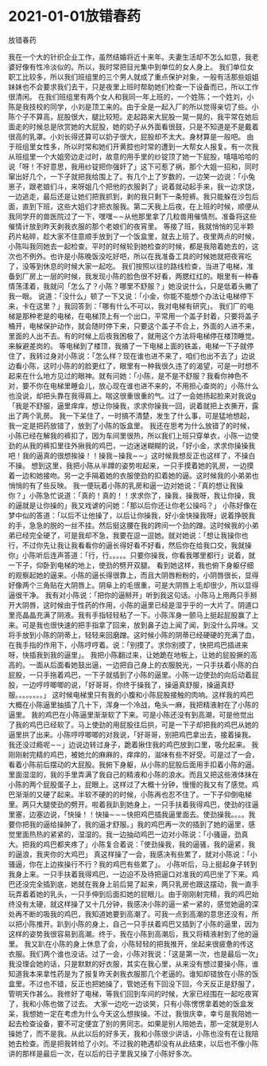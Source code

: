 # 2021-01-01放错春药



放错春药



我在一个大的针织企业工作，虽然结婚将近十来年。夫妻生活却不怎么如意，我老婆好像有性冷淡似的。所以，我时常把目光集中到单位的女人身上。
我们单位女职工比较多，所以我们班组里的三个男人就成了重点保护对象，一般有活那些姐姐妹妹也不会要求我们去干，只是夜里上班时帮助她们检查一下设备而已，所以工作很清闲。
在我们班组里有两个女人和我同一年上班的，一个姓陈；一个姓刘，小陈是我技校的同学，小刘是顶工来的。由于全是一起入厂的所以觉得亲切了些。小陈个子不算高，屁股很大，腿比较短。走起路来大屁股一晃一晃的，我平常在她后面走的时候总是欣赏她的大屁股，她的奶子从外面看很鼓，只是不知道是不是戴着很高的乳罩。小刘长得还算可以奶子很大，屁股却不太大。身材算是一般吧。
由于班组里女性多，所以时常和她们开黄腔也时常的遭到一大帮女人报复。有一次我从班组里一个大姐旁边走过时，故意的用手里的纱锭顶了她一下屁股，嘻嘻哈哈的说「呀！不好意思，我用纱锭把你强奸了」这下可惹了祸，那个大姐一招和，同时窜出好几个，一下子就把我给围上了。有几个上了岁数的，一边笑一边说：「小兔崽子，跟老娘们斗，来呀姐几个把他的衣服剥了」说着就动起手来，我一边求饶，一边逃走，最后还是让她们把我抓到，剥的我只剩下一条短裤。我只能躲在沙包后面，直到下班，这些大姐们才把衣服我。第二天我上后夜，在上班的时候，顺便从我同学开的兽医院过了一下，嘿嘿∼∼从他那里拿了几粒兽用催情剂。准备将这些催情计放到昨天剥我衣服的那个老娘们的夜宵里。
等接了班，我就悄悄的见半颗药片粘碎，趁大家不住意顺手放到了一个饭盒里，就去上班了。夜里两点的时候，小陈叫我同她去一起检查。平时的时候轮到她检查的时候，都是我陪着她去的，这次也不例外。也许是小陈晚饭没吃好吧，所以在我准备工具的时候她就把夜宵吃了，没等到休息的时候大家一起吃。
我们按照以往的路线检查，当进了电梯，准备到厂房上一层的时候，我发现小陈的脸色很不好看，两腮红红的。眼里有一种春情荡漾着，我就问「怎么了？小陈？哪里不舒服？」她没说什么，只是低着头撇了我一眼。
说道：「没什么」顿了一下又说：「小金，你能不能想个办法让电梯停下来，卡在这里？」我回答到：「哪有什么不可以，我对电梯有研究」。
我们厂的电梯是那种老是的电梯，在电梯顶上有一个出口，平常用一个盖子封着，只要将盖子桶开，电梯保护动作，就会随时停下来，只要这个盖子不合上，外面的人进不来，里面的人出不去。有的时候上后夜我困极了，就用这个方法将电梯停在楼顶睡觉。来躲避差岗的。
等电梯到了楼顶，我捅了一下电梯上面的铁盖，电梯一下子就停住了，我转过身对小陈说：「怎么样？现在谁也进不来了，咱们也出不去了」边说边看小陈，这时小陈的的脸更红了，眼里有一种我很久违了的渴望，可是一时想不起来在什么地方见过的眼神。就有问她：「小陈，是不是不舒服？我看你神色不对，要不你在电梯里睡会儿，放心现在谁也进不来的，不用担心查岗的」小陈什么也没说，却把头靠在我得肩上。喘这很重很重的气。过了一会她扬起脸来对我说g「我是不舒服，逼里痒痒，想让你操我，求求你操我一回，说着就把上衣撕开，露出了两个乳房。
我一下呆住了，一时搞不清楚，发生了什么事，可是猛地想起，我一定是把药放错了，放到了小陈的饭盒里。
我还在思考为什么放错了的时候，小陈已经在解我的裤扣了，因为车间里很热，所以我们上班只穿单衣，小陈一边使劲的从我的裤扣里往外揪我的鸡巴，一边迷迷糊糊的说，「好小金，求求你操操我吧！我的逼真的很想挨操！！操我∼操我∼∼」这时候我想反正也这样了，不操白不操。
想到这里，我把小陈从半蹲的姿势啦起来，一只手摸着她的乳房，一边摸着一边和她接吻。另一之手隔着她的衣服使劲的扣着她的逼。这时候我的小弟弟也悄悄的有了些反映。
我一便玩着小陈的乳房和逼一边对她说：「真的想让我操你？」小陈急忙说道：「真的！真的！！求求你了，操我，操我呀，我让你操，我的逼就是让你操的」我又戏谑的问她：「那以后你还让你老公操吗？」
小陈好像在梦中似的答道：「以后不让他操了，以后让你操我，好小金快操我呀」说着挣脱我的手，急急的脱的一丝不挂。然后挺这腰在我的跨间一个劲的蹭。这时候我的小弟弟已经完全硬了，可是我却不急，我要在逗一逗她。就对她说：「想让我操你也行，不过你先让我让我看看你的逼长得好看不好看，然后你在给我口交，我就操你」小陈听后连声答道：「行，行。。。。。只要你操我，你看我哪里都行」说着，就一下子，仰卧到电梯的地上，使劲的劈开双腿。
看到她这样，我也俯下身躯仔细的观察起她的逼来。小陈的逼长得很靠上，而且大阴唇粉粉的，小阴唇很长，显得好像两个三角贴在大阴唇上。阴阜上的毛很重，可是大阴唇上毛却很少，所以显得逼很干净。
我有对小陈说：「把你的逼掰开」听到我这句话。小陈马上用两只手掰开大阴唇，这时候由于性药的作用，小陈的逼里已经是湿乎乎的一大片了。阴道口里亮晶晶充满了阴液。我有手指轻轻粘了一下。小陈浑身一颤马上挺起屁股赢了上来。可是我也很快速的把手指拿了回来，放到鼻子边上闻了闻，到没什么异味。又将手放到小陈的阴蒂上，轻轻来回磨蹭。这时候小陈的阴蒂已经硬硬的充满了血，在我手指的作用下，小陈哼哼着。说：「别摸了。求你别摸了，快把鸡巴插进来呀，快插我到我的逼里」。
我把小陈翻过来，让她跪在地板上，让她的屁股撅的高高的。一面从后面看她鼓出逼，一边把自己身上的衣服脱光，一只手扶着小陈的白屁股，一只手拖着鸡巴，一下子就插到了小陈的逼里。小陈一边使劲的向后动着屁股，一边哼哼唧唧的说，「好哥哥，你终于操我了，操逼真舒服，操逼真舒服。。。。。。。。」
这时候电梯里只有我的小腹和小陈屁股接触的肉响。这样我的鸡巴大概在小陈逼里抽插了几十下，浑身一个冷战，龟头一麻，我把精液射在了小陈的逼里。
我的鸡巴在小陈逼里渐渐软了下来。可是小陈还没有到高潮，可是他觉出了我的鸡巴已经软了。马上使劲的用屁股往后拱，可是一下子却把我的鸡巴从她的逼里拱了出来。小陈哼哼唧唧的对我说，「好哥哥，别把鸡巴拿出去，接着操我。我还没过瘾呢∼∼」边说边转过身子，跪着揪住我的鸡巴放到口里，吸允起来。
我刚刚射完精的鸡巴，被她允的麻麻的，痒痒的，滋味有些不好受。可是过了一会，看着小陈前后摆动的大屁股。我俯下身躯，从小陈的屁股后面用手扣着小陈的逼。里面湿湿的，我的手里弄满了我自己的精液和小陈的浪水。而且又把这些液体抹在小陈的两个屁股蛋子上，屁眼上。这样过了大概十分钟，慢慢的我又有了感觉。鸡巴渐渐的又硬了起来。半软不硬的的时候，小陈再也忍不住了。一下子仰倒电梯里。两只大腿使劲的劈开。啦着我趴到她身上，一只手扶着我得鸡巴，使劲的往逼里塞，边塞边说，「快操！！快操∼∼∼快把鸡巴插我逼里面去。使劲操我。。。。我要你把我的逼给操肿了，我的逼才舒服。」我的鸡巴再一次的插到了她的逼里，感觉里面热热的紧紧的，湿湿的。我一边抽动鸡巴一边对小陈说：「小骚逼，劲真大。把我的鸡巴都夹疼了」小陈复合着说：「使劲操我，我的逼骚，我的逼紧，我的逼浪，我夹你的大鸡巴」
真这样操了一会，我感决有些累了，就对小陈说：「小骚逼，你在上边挨操行不行？我的鸡巴有些累了」。
小陈听后，马上挺起身子转到我身上来。一只手扶着我得鸡巴，一边迫不及待把逼口对准我的鸡巴坐了下来。鸡巴还没完全插到底，她就在我身上前后晃了起来，两只乳房也跟这摆动，我一直手玩弄着着她的乳头，一只手伸到后面扣她的屁眼儿。由于刚刚射完精，我的鸡巴始终没有太硬，就这样操了又十几分钟，我感决小陈的逼一紧一紧的，感觉她逼的深处再不断的吸我的鸡巴，我知道她要到高潮了。可我一点到高潮的意思还没有，所以把小陈推开。趴到小陈的身上，自己一只手扶着鸡巴又插到了小陈的逼里，因为这样的姿势我很容易到高潮。终于，我在小陈到高潮后，我又将精液射到了他的逼里。
我又趴在小陈的身上休息了会，小陈轻轻的把我推开，坐起来很疲惫的传这衣服。我们两个谁也没话。过了一会，小陈对我说：「这是第一次，也是最后一次」我没理会她的话，只是默默的好衣服，其实在我心里，从来没有想过要操小陈，谁知道我本来拿性药是为了报复昨天剥我衣服那几个老逼的。谁知却错放在小陈的饭盒里。不过也不错，反正也把她操了，管她还有下回没下回，今天反正是舒服了，管明天作甚么。我修好了电梯，等我们回到车间的时候，大家已经围在一起吃夜宵了，我和小陈也做了过去。
大家一边吃一边谈笑，只有小陈愣愣拿着她的饭盒发呆，我想她一定在考虑为什么今天这么想挨操。不过，我很庆幸，幸亏是我陪她一起去检查设备，要不可定便宜了别的男同志。如果是别人陪她去，那一定就是别人操她了，而不是我。从此以后的好多天，我和小陈很少讲话，小陈也没有在让我陪她去检查。而是把我转给了小刘。不过我的艳遇却没有从此结束，以后也不像小陈讲的那样是最后一次，在以后的日子里我又操了小陈好多次。


